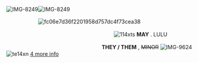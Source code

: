 ![IMG-8249](https://github.com/gnardenGnostic/gnardenGnostic/assets/171537461/b2c25ed3-6ce1-4661-b3fb-e4f1a2077e16)![IMG-8249](https://github.com/gnardenGnostic/gnardenGnostic/assets/171537461/342b18c8-3423-4993-8579-c7af2edb22fd)

　　　　　　![fc06e7d36f2201958d757dc4f73cea38](https://github.com/gnardenGnostic/gnardenGnostic/assets/171537461/898ffe97-9e8e-43ee-aca0-47617bf51ec2)

　　　　　　　　　　　　　　　　
　　　　![114xts](https://github.com/gnardenGnostic/gnardenGnostic/assets/171537461/63262a3e-4e51-476d-b20f-cfd834aff933) **MAY** . LULU

　　　　　　　　　　　　　　　　　　__THEY / THEM__ , ~~MINOR~~ ![IMG-9624](https://github.com/gnardenGnostic/gnardenGnostic/assets/171537461/dc22cc82-920f-40e9-9dcd-4084631d85be)
　　　　![te14xn](https://github.com/gnardenGnostic/gnardenGnostic/assets/171537461/d17f9a21-7f14-42e1-9357-ad1e9e647617) [4 more info](https://www.patreon.com/user/about?u=98504935)
